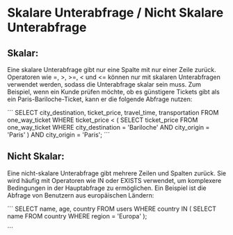 # Skalare Unterabfrage / Nicht Skalare Unterabfrage

## Skalar:
Eine skalare Unterabfrage gibt nur eine Spalte mit nur einer Zeile zurück. Operatoren wie =, >, >=, < und <= können nur mit skalaren Unterabfragen verwendet werden, sodass die Unterabfrage skalar sein muss. Zum Beispiel, wenn ein Kunde prüfen möchte, ob es günstigere Tickets gibt als ein Paris-Bariloche-Ticket, kann er die folgende Abfrage nutzen:

´´´
SELECT city_destination, ticket_price, travel_time, transportation FROM one_way_ticket
  WHERE ticket_price < (
      SELECT ticket_price FROM one_way_ticket
      WHERE city_destination = 'Bariloche' AND city_origin = 'Paris'
  )
  AND city_origin = 'Paris';
´´´

## Nicht Skalar:
Eine nicht-skalare Unterabfrage gibt mehrere Zeilen und Spalten zurück. Sie wird häufig mit Operatoren wie IN oder EXISTS verwendet, um komplexere Bedingungen in der Hauptabfrage zu ermöglichen. Ein Beispiel ist die Abfrage von Benutzern aus europäischen Ländern:

´´´
SELECT name, age, country
FROM users
WHERE country IN (
    SELECT name FROM country WHERE region = 'Europa'
);

´´´